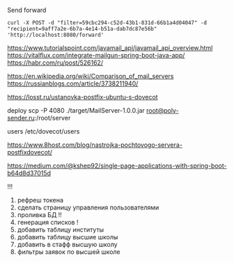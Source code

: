 Send forward

    curl -X POST -d "filter=59cbc294-c52d-43b1-831d-66b1a4d04047" -d "recipient=9aff7a2e-6b7a-4e14-b51a-dab7dc87e56b" 'http://localhost:8080/forward'

https://www.tutorialspoint.com/javamail_api/javamail_api_overview.html
https://vitalflux.com/integrate-mailgun-spring-boot-java-app/
https://habr.com/ru/post/526162/

https://en.wikipedia.org/wiki/Comparison_of_mail_servers
https://russianblogs.com/article/3738211940/

https://losst.ru/ustanovka-postfix-ubuntu-s-dovecot

deploy scp -P 4080 ./target/MailServer-1.0.0.jar root@poly-sender.ru:/root/server

users /etc/dovecot/users

https://www.8host.com/blog/nastrojka-pochtovogo-servera-postfixdovecot/

https://medium.com/@kshep92/single-page-applications-with-spring-boot-b64d8d37015d

!!!
1. рефреш токена
2. сделать страницу управления пользователями
3. проливка БД
   !!
4. генерация списков
   !
5. добавить таблицу институты
6. добавить таблицу высшие школы
7. добавить в стафф высшую школу
8. фильтры заявок по высшей школе